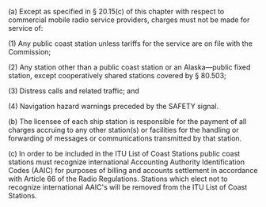 (a) Except as specified in § 20.15(c) of this chapter with respect to commercial mobile radio service providers, charges must not be made for service of:

(1) Any public coast station unless tariffs for the service are on file with the Commission;

(2) Any station other than a public coast station or an Alaska—public fixed station, except cooperatively shared stations covered by § 80.503;

(3) Distress calls and related traffic; and

(4) Navigation hazard warnings preceded by the SAFETY signal.

(b) The licensee of each ship station is responsible for the payment of all charges accruing to any other station(s) or facilities for the handling or forwarding of messages or communications transmitted by that station.
                

(c) In order to be included in the ITU List of Coast Stations public coast stations must recognize international Accounting Authority Identification Codes (AAIC) for purposes of billing and accounts settlement in accordance with Article 66 of the Radio Regulations. Stations which elect not to recognize international AAIC's will be removed from the ITU List of Coast Stations.

